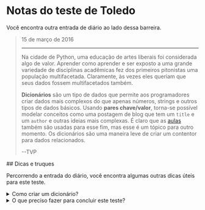 # Notas do teste de Toledo

Você encontra outra entrada de diário ao lado dessa barreira.

<blockquote>
15 de março de 2016
<hr/>
<p>
Na cidade de Python, uma educação de artes liberais foi considerada algo de valor. Aprender como aprender e ser exposto a uma grande variedade de disciplinas acadêmicas fez dos primeiros pitonistas uma população multifacetada. Claramente, às vezes eles queriam que seus dados fossem multifacetados também.
</p>
<p>
<b>Dicionários</b> são um tipo de dados que permite aos programadores criar dados mais complexos do que apenas números, strings e outros tipos de dados básicos. Usando <b>pares chave/valor</b>, torna-se possível modelar conceitos como uma postagem de blog que tem um <code>title</code> e um <code>author</code> e outras ideias mais complexas. É claro que as <a href="https://docs.python.org/3/tutorial/classes.html">aulas</a> também são usadas para esse fim, mas esse é um tópico para outro momento. Os dicionários são uma maneira leve de criar um contentor para dados relacionados.
</p>
<p>
--TVP
</p>
</blockquote>
## Dicas e truques

Percorrendo a entrada do diário, você encontra algumas outras dicas úteis para este teste.

<details>
<summary>Como criar um dicionário?</summary>
Os [Dicionários](https://docs.python.org/3/tutorial/datastructures.html#dictionaries) são uma das muitas ferramentas do Python que nos permitem descrever dados mais complexos. O código abaixo cria um dicionário que descreve as propriedades de um cão:

```python
dog = {
    'name' : 'Koto',
    'age' : 4,
    'color' : 'white',
    'fluffy' : True }

print(f"My dog's name is {dog['name']}")
```

Quando você executa esse código, cria um novo dicionário e o atribui a uma variável chamada `dog`. Na instrução de impressão, você acessa um dos __valores__ armazenados no dicionário por sua __chave__. A chave `name` no dicionário `dog` tem um valor de `Koto`.

</details>
<details>
<summary>O que preciso fazer para concluir este teste?</summary>
Crie um arquivo chamado `dictionaries.py` na sua pasta de código localizada aqui:

```bash
<%= env.TQ_PYTHON_CODE_PATH.value %>
```

Nesse arquivo, você precisará __declarar uma variável__ chamada `super_hero` que contém um dicionário com estas propriedades:

| Chave| Valor| Tipo de valor|
|----------|----------|----------|
| name| `Miles Morales`| string|
| hero_name| `Spider-Man`| string|
| power_level| `9999`| integer|

Quando o seu código `dictionaries.py` estiver funcionando conforme prescrito, clique no botão *HACK* para enviar seu trabalho!

</details>
